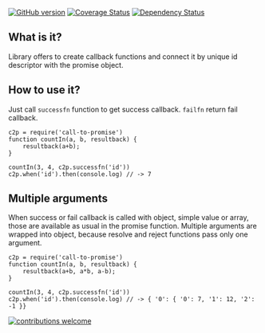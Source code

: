 [![GitHub version](https://d25lcipzij17d.cloudfront.net/badge.svg?id=gh&type=6&v=1.0.4&x2=0)](https://d25lcipzij17d.cloudfront.net/badge.svg?id=gh&type=6&v=1.0.5&x2=0)
[![Coverage Status](https://coveralls.io/repos/boennemann/badges/badge.svg)](https://coveralls.io/r/boennemann/badges)
[![Dependency Status](https://david-dm.org/dwyl/esta.svg)](https://david-dm.org/dwyl/esta)

## What is it?
Library offers to create callback functions and connect it by unique id descriptor with the promise object.

## How to use it?
Just call `successfn` function to get success callback. `failfn` return fail callback.

    c2p = require('call-to-promise')
    function countIn(a, b, resultback) {
        resultback(a+b);
    }
    
    countIn(3, 4, c2p.successfn('id'))
    c2p.when('id').then(console.log) // -> 7
    
## Multiple arguments
When success or fail callback is called with object, simple value or array, those are available as usual in the promise function.
Multiple arguments are wrapped into object, because resolve and reject functions pass only one argument.

    c2p = require('call-to-promise')
    function countIn(a, b, resultback) {
        resultback(a+b, a*b, a-b);
    }
    
    countIn(3, 4, c2p.successfn('id'))
    c2p.when('id').then(console.log) // -> { '0': { '0': 7, '1': 12, '2': -1 }}

[![contributions welcome](https://img.shields.io/badge/contributions-welcome-brightgreen.svg?style=flat)](https://github.com/dwyl/esta/issues)
